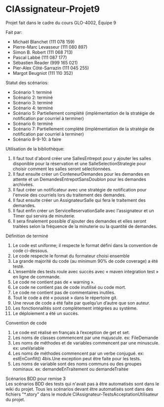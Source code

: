 # ClAssignateur-Projet9
Projet fait dans le cadre du cours GLO-4002,
Équipe 9

Fait par:
* Michaël Blanchet (111 078 159)
* Pierre-Marc Levasseur (111 080 897)
* Simon B. Robert (111 068 713)
* Pascal Labbé (111 087 177)
* Sébastien Reader (999 165 021)
* Pier-Alex Côté-Sarrazin (111 045 255)
* Margot Beugniot (111 110 352)

Statut des scénarios:

* Scénario 1: terminé
* Scénario 2: terminé
* Scénario 3: terminé
* Scénario 4: terminé
* Scénario 5: Partiellement complété (implémentation de la stratégie de notification par courriel à terminer)
* Scénario 6: terminé
* Scénario 7: Partiellement complété (implémentation de la stratégie de notification par courriel à terminer)
* Scénario 8-9-10: à faire

Utilisation de la bibliothèque:
 1. Il faut tout d'abord créer une SallesEntrepot pour y ajouter les salles disponible pour la réservation et une SalleSelectionStrategie pour choisir comment les salles seront sélectionnées.
 2. Il faut ensuite créer un ConteneurDemandes pour les demandes en attente et un DemandesEntrepotSansDoublon pour les demandes archivées.
 3. Il faut créer un notificateur avec une stratégie de notification pour l'envoie des courriels lors du traitement des demandes.
 4. Il faut ensuite créer un AssignateurSalle qui fera le traitement des demandes.
 5. Il faut enfin créer un ServiceReservationSalle avec l'assignateur et un Timer qui servira de minuterie.
 6. Il sera finalement possible d'ajouter des demandes et elles seront traitées selon la fréquence de la minuterie ou la quantité de demandes.

Définition de terminé

 1. Le code est uniforme; il respecte le format défini dans la convention de code ci-dessous.
 2. Le code respecte le format du formateur choisi ensemble
 3. La grande majorité du code (au minimum 90% de code coverage) a été testé.
 4. L’ensemble des tests roule avec succès avec « maven integration test » en ligne de commande.
 5. Le code ne contient pas de « warning ».
 6. Le code ne contient pas de code inutilisé ou code mort.
 7. Le code ne contient pas de commentaires inutiles.
 8. Tout le code a été « poussé » dans le répertoire git.
 9. Une revue de code a été faite par quelqu’un d’autre que son auteur.
10. Les fonctionnalités sont complètement intégrées au système.
11. Le déploiement a été un succès.


Convention de code

1. Le code est réalisé en français à l’exception de get et set.
2. Les noms de classes commencent par une majuscule. ex: FileDemande
3. Les noms de méthodes et de variables commencent par une minuscule. ex: uneVariable
4. Les noms de méthodes commencent par un verbe conjugué. ex: estEnConflit()
4bis.Une exception peut être faite pour les tests.
5. Les noms de variable sont des noms communs ou des groupes nominaux. ex: demandeEnTraitement ou demandeTraitée

Scénarios BDD pour remise 3  
Les scénarios BDD des tests qui n'avait pas à être automatisés sont dans le wiki du projet. Tous les scénarios devant être automatisés sont dans des fichiers "*.story" dans le module ClAssignateur-TestsAcceptationUtilisateur du projet.

